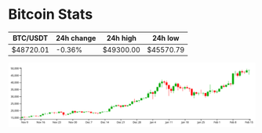 # Bitcoin Stats

BTC/USDT|24h change|24h high|24h low|
|---|---|---|---|
|$48720.01|-0.36%|$49300.00|$45570.79|

<img src="./chart.svg">

